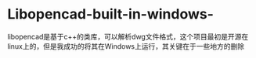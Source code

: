 # Libopencad-built-in-windows-
libopencad是基于c++的类库，可以解析dwg文件格式，这个项目最初是开源在linux上的，但是我成功的将其在Windows上运行，其关键在于一些地方的删除
